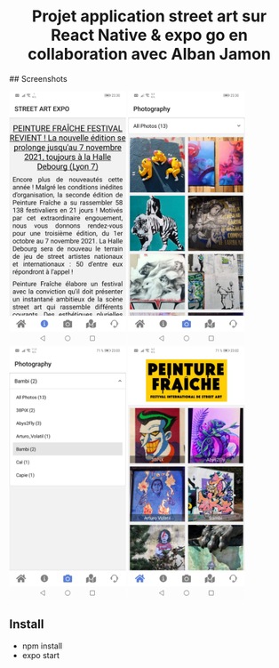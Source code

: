 <h1 align="center">
Projet application street art sur React Native & expo go en collaboration avec Alban Jamon 
</h1>
## Screenshots

<img
		width="210"
		alt="Capture 1"
		src="https://github.com/zackpathou/streetArtProjet_RN/blob/main/assets/readme/WhatsApp%20Image%202021-11-15%20at%2023.02.32%20(1).jpeg">
<img
		width="210"
		alt="Capture 2"
		src="https://github.com/zackpathou/streetArtProjet_RN/blob/main/assets/readme/WhatsApp%20Image%202021-11-15%20at%2023.02.32.jpeg">
<img
		width="210"
		alt="Capture 3"
		src="https://github.com/zackpathou/streetArtProjet_RN/blob/main/assets/readme/WhatsApp%20Image%202021-11-15%20at%2023.03.20%20(1).jpeg">
<img
		width="210"
		alt="Capture 4"
		src="https://github.com/zackpathou/streetArtProjet_RN/blob/main/assets/readme/WhatsApp%20Image%202021-11-15%20at%2023.03.20.jpeg">
## Install

- npm install
- expo start
